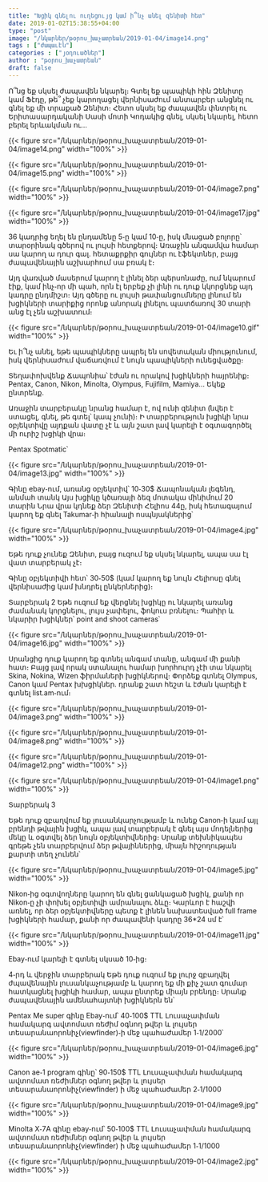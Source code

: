 ```yaml
---
title: "Խցիկ գնելու ուղեցույց կամ ի՞նչ անել զենիտի հետ"
date: 2019-01-02T15:38:55+04:00
type: "post"
image: "/նկարներ/թօրոս_խաչատրեան/2019-01-04/image14.png"
tags : ["ժապաւէն"]
categories : ["յօդուածներ"]
author : "թօրոս_խաչատրեան"
draft: false
---
```


Ո՞նց եք սկսել ժապավեն նկարել։ Գտել եք պապիկի հին Զենիտը կամ Ֆէդը, թե՞ չեք կարողացել վերնիսաժում անտարբեր անցնել ու գնել եք մի տրաքած Զենիտ։ Հետո սկսել եք ժապավեն փնտրել ու Երիտասարդականի Սասի մոտի Կոդակից գնել, սկսել նկարել, հետո բերել երևակման ու…

{{< figure src="/նկարներ/թօրոս_խաչատրեան/2019-01-04/image14.png" width="100%" >}}

{{< figure src="/նկարներ/թօրոս_խաչատրեան/2019-01-04/image15.png" width="100%" >}}

{{< figure src="/նկարներ/թօրոս_խաչատրեան/2019-01-04/image7.png" width="100%" >}}

{{< figure src="/նկարներ/թօրոս_խաչատրեան/2019-01-04/image17.jpg" width="100%" >}}

36 կադրից եղել են ընդամենը 5֊ը կամ 10֊ը, իսկ մնացած բոլորը՝ տարօրինակ գծերով ու լույսի հետքերով։ Առաջին անգամվա համար սա կարող ա դուր գալ․ հետաքրքիր գույներ ու էֆեկտներ, բայց ժապավենային աշխարհում սա բռակ է։ 

Այդ վառված մասերում կարող է լինել ձեր պերսոնաժը, ում նկարում էիք, կամ ինչ֊որ մի պահ, որն էլ երբեք չի լինի ու դուք կկորցնեք այդ կադրը ընդմիշտ։ 
Այդ գծերը ու լույսի թափանցումները լինում են խցիկների տարիքից որոնք անորակ լինելու պատճառով 30 տարի անց էլ չեն աշխատում։

{{< figure src="/նկարներ/թօրոս_խաչատրեան/2019-01-04/image10.gif" width="100%" >}}

Եւ ի՞նչ անել, եթե պապիկները ապրել են սովետական միությունում, իսկ վերնիսաժում վաճառվում է նույն պապիկների ունեցվածքը։

Տեղափոխվենք Ճապոնիա՝ էժան ու որակով խցիկների հայրենիք։ 
Pentax, Canon, Nikon, Minolta, Olympus, Fujifilm, Mamiya…
Եկեք ընտրենք․

Առաջին տարբերակը նրանց համար է, ով ունի զենիտ (նվեր է ստացել, գնել, թե գտել՝ կապ չունի)։ Ի տարբերություն խցիկի նրա օբյեկտիվը այդքան վատը չէ և այն շատ լավ կարելի է օգտագործել մի ուրիշ խցիկի վրա։

Pentax Spotmatic՝

{{< figure src="/նկարներ/թօրոս_խաչատրեան/2019-01-04/image13.jpg" width="100%" >}}

Գինը ebay֊ում, առանց օբյեկտիվ՝ 10֊30$
Ճապոնական լեգենդ, անմահ տանկ 
Այս խցիկը կծառայի ձեզ մոտակա մինիմում 20 տարին 
Նրա վրա կդնեք ձեր Զենիտի Հելիոս 44ը, իսկ հետագայում կարող եք գնել Takumar֊ի հիանալի ոսպնյակներից՝

{{< figure src="/նկարներ/թօրոս_խաչատրեան/2019-01-04/image4.jpg" width="100%" >}}

Եթե դուք չունեք Զենիտ, բայց ուզում եք սկսել նկարել, ապա սա էլ վատ տարբերակ չէ։

Գինը օբյեկտիվի հետ՝ 30֊50$ (կամ կարող եք նույն Հելիոսը գնել վերնիսաժից կամ խնդրել ընկերներից)։

Տարբերակ 2
Եթե ուզում եք վերցնել խցիկը ու նկարել առանց ժամանակ կորցնելու, լույս չափելու, ֆոկուս բռնելու։
Պահիր և նկարիր խցիկներ՝ point and shoot cameras՝

{{< figure src="/նկարներ/թօրոս_խաչատրեան/2019-01-04/image16.jpg" width="100%" >}}

Սրանցից դուք կարող եք գտնել անգամ տանը, անգամ մի քանի հատ։ Բայց լավ որակ ստանալու համար խորհուրդ չէի տա նկարել Skina, Nokina, Wizen ֆիրմաների խցիկներով։ Փորձեք գտնել Olympus, Canon կամ Pentax խխցիկներ․ դրանք շատ հեշտ և էժան կարելի է գտնել list.am֊ում։

{{< figure src="/նկարներ/թօրոս_խաչատրեան/2019-01-04/image3.png" width="100%" >}}

{{< figure src="/նկարներ/թօրոս_խաչատրեան/2019-01-04/image8.png" width="100%" >}}

{{< figure src="/նկարներ/թօրոս_խաչատրեան/2019-01-04/image12.png" width="100%" >}}

{{< figure src="/նկարներ/թօրոս_խաչատրեան/2019-01-04/image1.png" width="100%" >}}

Տարբերակ 3

Եթե դուք զբաղվում եք լուսանկարչությամբ և ունեք Canon֊ի կամ այլ բրենդի թվային խցիկ, ապա լավ տարբերակ է գնել այս մոդելներից մեկը և օգտվել ձեր նույն օբյեկտիվներից։
Սրանք տեխնիկապես գրեթե չեն տարբերվում ձեր թվայիններից, միայն հիշողության քարտի տեղ չունեն՝

{{< figure src="/նկարներ/թօրոս_խաչատրեան/2019-01-04/image5.jpg" width="100%" >}}

Nikon֊ից օգտվողները կարող են գնել ցանկացած խցիկ, քանի որ Nikon֊ը չի փոխել օբյետիվի ամրանալու ձևը։ Կարևոր է հաշվի առնել, որ ձեր օբյեկտիվները պետք է լինեն նախատեսված full frame խցիկների համար, քանի որ ժապավենի կադրը 36*24 սմ է՝

{{< figure src="/նկարներ/թօրոս_խաչատրեան/2019-01-04/image11.jpg" width="100%" >}}

Ebay֊ում կարելի է գտնել սկսած 10֊ից։

4֊րդ և վերջին տարբերակ
Եթե դուք ուզում եք լուրջ  զբաղվել ժպավենային լուսանկաչությամբ և կարող եք մի քիչ շատ գումար հատկացնել խցիկի համար, ապա ընտրեք միայն բրենդը։
Սրանք ժապավենային ամենահայտնի խցիկներն են՝

Pentax Me super
գինը Ebay֊ում՝ 40֊100$
TTL Լուսաչափման համակարգ 
ավտոմատ ռեժիմ 
օգնող թվեր և լույսեր տեսարանաորոնիչ(viewfinder)֊ի մեջ
պահաժամեր 1֊1/2000՝

{{< figure src="/նկարներ/թօրոս_խաչատրեան/2019-01-04/image6.jpg" width="100%" >}}

Canon ae֊1 program 
գինը՝ 90֊150$
TTL Լուսաչափման համակարգ 
ավտոմատ ռեժիմներ 
օգնող թվեր և լույսեր տեսարանաորոնիչ(viewfinder) ի մեջ
պահաժամեր 2֊1/1000

{{< figure src="/նկարներ/թօրոս_խաչատրեան/2019-01-04/image9.jpg" width="100%" >}}

Minolta X֊7A 
գինը ebay֊ում՝ 50֊100$
TTL Լուսաչափման համակարգ 
ավտոմատ ռեժիմներ 
օգնող թվեր և լույսեր տեսարանաորոնիչ(viewfinder) ի մեջ
պահաժամեր 1֊1/1000

{{< figure src="/նկարներ/թօրոս_խաչատրեան/2019-01-04/image2.jpg" width="100%" >}}





